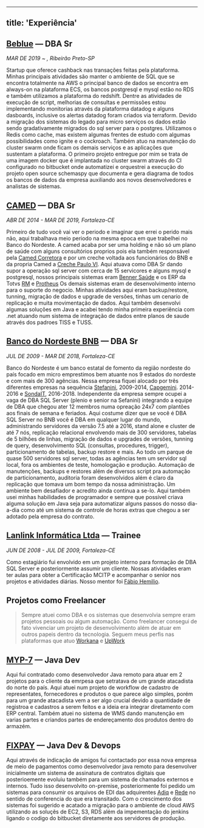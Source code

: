 ---
title: 'Experiência'
------

## [Beblue](https://www.beblue.com.br/) — DBA Sr
*MAR DE 2019 ~ , Ribeirão Preto-SP*

Startup que oferece cashback nas transações feitas pela plataforma. Minhas principais atividades são manter o ambiente de SQL que se encontra totalmente na AWS o principal banco de dados se encontra em always-on na plataforma ECS, os bancos postgresql e mysql estão no RDS e também utilizamos a plataforma do redshift. Dentre as atividades de execução de script, melhorias de consultas e permissões estou implementando monitorias através da plataforma datadog e alguns dasboards, inclusive os alertas datadog foram criados via terraform. Devido a migração dos sistemas do legado para micro serviços os dados estão sendo gradativamente migrados do sql server para o postgres. Utilizamos o Redis como cache, mas existem algumas frentes de estudo com algumas possibilidades como ignite e o cockroach. Também atuo na manutenção do cluster swarm onde ficam os demais serviços e as aplicações que sustentam a plataforma.
O primeiro projeto entregue por mim se trata de uma imagem docker que é implantada no cluster swarm através do CI configurado no bitbucket onde automatizei e orquestrei  a execução do projeto open source schemaspy que documenta e gera diagrama de todos os bancos de dados da empresa auxiliando aos novos desenvolvedores e analistas de sistemas.

## [CAMED](https://www.camed.com.br/PortalCamed/) — DBA Sr
*ABR DE 2014 - MAR DE 2019, Fortaleza-CE*

Primeiro de tudo você vai ver o periodo e imaginar que errei o perido mais não, aqui trabalhava meio periodo na mesma epoca em que trabelhei no Banco do Nordeste. A camed acaba por ser uma holding e não só um plano de saúde com alguns consultórios proprios pois ela também responsável pela [Camed Corretora](http://www.camedseguros.com.br/) e por um creche voltada aos funcionários do BNB e da propria Camed a [Creche Paulo VI](https://www.camed.com.br/PortalCamed/tag/creche-paulo-vi/).
Aqui atuava como DBA Sr dando supor a operação sql server com cerca de 15 servicores e alguns mysql e postgresql, nossos principais sistemas eram [Benner Saúde](https://www4.benner.com.br/solucoes-para-reducao-de-custos/terceirizacao-de-servicos/area-da-saude) e os ERP da Totvs [RM](https://www.totvs.com/blog/rm-totvs/) e [Protheus](https://www.totvs.com/sistema-de-gestao/?utm_campaign=totvs_conversao_sql&utm_source=ppc&utm_medium=google_search&utm_content=ad_text_linha_produto_protheus_v2&utm_term=totvs%20protheus&hsa_tgt=kwd-22906999271&hsa_src=g&hsa_acc=5745705588&hsa_cam=1596798386&hsa_grp=61487630398&hsa_mt=e&hsa_kw=totvs%20protheus&hsa_net=adwords&hsa_ver=3&hsa_ad=323306954110&gclid=EAIaIQobChMIw46EmoLZ5gIVhYORCh0ovgdDEAAYASAAEgKZSPD_BwE) Os demais sistemas eram de desenvolvimento interno para o suporte do negocio. Minhas atividades aqui eram backup/restore, tunning, migração de dados e upgrade de versões, tinhas um cenario de replicação e muita movimentação de dados. Aqui também desenvolvi algumas soluções em Java e acabei tendo minha primeira experiência com .net atuando num sistema de integração de dados entre planos de saude através dos padroes TISS e TUSS.


## [Banco do Nordeste BNB](https://www.bnb.gov.br/) — DBA Sr
*JUL DE 2009 - MAR DE 2018, Fortaleza-CE*

Banco do Nordeste é um banco estatal de fomento da região nordeste do país focado em micro emprestimos bem atuante nos 9 estados do nordeste e com mais de 300 agências. Nessa empresa fiquei alocado por três diferentes empresas na sequência [Stefanini](https://stefanini.com/pt-br), 2009-2014, [Capgemini](https://www.capgemini.com/br-pt/). 2014-2016 e [SondaIT](https://www.sonda.com/pt-br/), 2016-2018. Independente da empresa sempre ocupei a vaga de DBA SQL Server (plenio e senior na Sefanini) integrando a equipe de DBA que chegou ater 12 membros numa opreação 24x7 com plantões aos finais de semana e feriados.
Aqui costume dizer que se você é DBA SQL Server no BNB você é DBA em qualquer lugar do mundo, administrando servidores da versão 7.5 até a 2016, stand alone e cluster de até 7 nós, replicação relacional envolvendo mais de 300 servidores, tabelas de 5 bilhões de linhas, migração de dados e upgrades de versões, tunning de query, desenvolvimento SQL (consultas, procedures, trigger), particionamento de tabelas, backup restore e mais. Ao todo um parque de quase 500 servidores sql server, todas as agências tem um servidor sql local, fora os ambientes de teste, homologação e produção. Automação de manutenções, backups e restores além de diversos script pra automação de particionamento, auditoria foram desenvolvidos além é claro da replicação que tomava um bom tempo da nossa administração. Um ambiente bem desafiador e acredito ainda continua a se-lo. Aqui também usei minhas habilidades de programador e sempre que possivel criava alguma solução em Java seja para automatizar alguns passos do nosso dia-a-dia como até um sistema de controle de horas extras que chegou a ser adotado pela empresa do contrato.


## [Lanlink Informática Ltda](https://www.lanlink.com.br/) — Trainee
*JUN DE 2008 - JUL DE 2009, Fortaleza-CE*

Como estagiário fui envolvido em um projeto interno para formação de DBA SQL Server e posteriormente assumir um cliente. Nossas atividades eram ter aulas para obter a Certificação MCITP e acompanhar o senior nos projetos e atividades diárias. Nosso mentor foi [Fábio Hemilio](https://www.linkedin.com/in/fabiohemylio/).


## Projetos como Freelancer

>  Sempre atuei como DBA e os sistemas que desenvolvia sempre eram projetos pessoais ou algum automação. Como freelancer consegui de fato vivenciar um projeto de desenvolvimento além de atuar em outros papeis dentro da tecnologia. Seguem meus perfis nas plataformas que atuo [Workana](https://www.workana.com/freelancer/9d22f6aafaf0432e235e6dc48e5f611f) e [UpWork](https://www.upwork.com/freelancers/~011b93ab5cbbf7bdca?viewMode=1)


## [MYP-7](https://myp7.com.br/) — Java Dev

Aqui fui contratado como desenvolvedor Java remoto para atuar em 2 projetos para o cliente da emrpesa que setratava de um grande atacadista do norte do país. Aqui atuei num projeto de workflow de cadastro de representates, fornecedores e produtos o que parece algo simples, porém para um grande atacadista vem a ser algo crucial devido a quantidade de registroa e cadastros a serem feitos e a ideia era integrar diretamento com ERP central. Também atuei no sistema de WMS dando manutenção em varias partes e criandos partes de endereçamento dos produtos dentro do armazém.

## [FIXPAY](https://fixpay.com.br/) — Java Dev & Devops

Aqui através de indicação de amigos fui contactado por essa nova empresa de meio de pagamentos como desenvolvedor java remoto para desenvolver inicialmente um sistema de assinatura de contratos digitais que posterioemente evoluiu também para um sistema de chamados externos e internos. Tudo isso desenvolvito on-premise, posteriormente foi pedido um sistemas para consumir os arquivos de EDI das adquirentes [Adiq](https://www.adiq.com.br/) e [Rede](https://www.userede.com.br/quero-rede?gclid=EAIaIQobChMIh9aJxIbZ5gIVEoWRCh0RRQZrEAAYASAAEgJx3_D_BwE&s_cid=mpg|gog|glp|vt-rede-aquisicao-marca-responsivo-taxa-vendas|cnr|6|sec|CRM0000|-|vt&ef_id=EAIaIQobChMIh9aJxIbZ5gIVEoWRCh0RRQZrEAAYASAAEgJx3_D_BwE:G:s&s_kwcid=AL!673!3!372703000018!e!!g!!rede) no sentido de conferencia do que era transitado. Com o crescimento dos sistemas foi sugerido e acatado a migração para o ambiente de cloud AWS utilizando as soluçẽs de EC2, S3, RDS além da impementação do jenkins ligando o codigo do bitbucket diretamente aos servidores de produção.